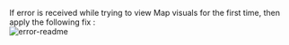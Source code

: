 If error is received while trying to view Map visuals for the first time, then apply the following fix :  
![error-readme](https://user-images.githubusercontent.com/74201141/209814614-e4466d18-0240-46a1-8075-e7e971450ebf.png)
